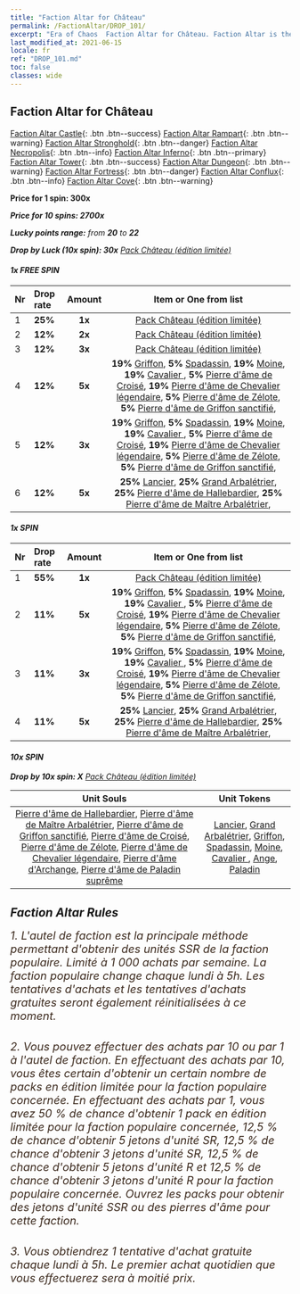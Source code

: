 ```yaml
---
title: "Faction Altar for Château"
permalink: /FactionAltar/DROP_101/
excerpt: "Era of Chaos  Faction Altar for Château. Faction Altar is the primary method for obtaining SSR units from the popular faction. Limited to 1,000 purchases each week. The popular faction changes at 05:00 every Monday. Purchase attempts and free purchase attempts will also reset then."
last_modified_at: 2021-06-15
locale: fr
ref: "DROP_101.md"
toc: false
classes: wide
---
```


##  Faction Altar for **Château**

  [Faction Altar Castle](/fr/FactionAltar/DROP_101/){: .btn .btn--success} [Faction Altar Rampart](/fr/FactionAltar/DROP_102/){: .btn .btn--warning} [Faction Altar Stronghold](/fr/FactionAltar/DROP_103/){: .btn .btn--danger} [Faction Altar Necropolis](/fr/FactionAltar/DROP_104/){: .btn .btn--info} [Faction Altar Inferno](/fr/FactionAltar/DROP_105/){: .btn .btn--primary} [Faction Altar Tower](/fr/FactionAltar/DROP_106/){: .btn .btn--success} [Faction Altar Dungeon](/fr/FactionAltar/DROP_107/){: .btn .btn--warning} [Faction Altar Fortress](/fr/FactionAltar/DROP_108/){: .btn .btn--danger} [Faction Altar Conflux](/fr/FactionAltar/DROP_109/){: .btn .btn--info} [Faction Altar Cove](/fr/FactionAltar/DROP_112/){: .btn .btn--warning} 

  **Price for 1 spin: 300x** <i class="fas fa-gem"/>

  **Price for 10 spins: 2700x** <i class="fas fa-gem"/>

  **Lucky points range:** from **20** to **22**

  **Drop by Luck (10x spin): 30x** [Pack Château (édition limitée)](/ItemsFR/con_2139/)

####  1x FREE SPIN 

  |    Nr    |  Drop rate  |  Amount   |   Item or One from list  |
  |:---------|:------------|:---------:|:------------------------:|
  | 1 | **25%** | **1x** | [Pack Château (édition limitée)](/ItemsFR/con_2139/) |
  | 2 | **12%** | **2x** | [Pack Château (édition limitée)](/ItemsFR/con_2139/) |
  | 3 | **12%** | **3x** | [Pack Château (édition limitée)](/ItemsFR/con_2139/) |
  | 4 | **12%** | **5x** |  **19%** [Griffon](/ItemsFR/unt_192/),  **5%** [Spadassin](/ItemsFR/unt_193/),  **19%** [Moine](/ItemsFR/unt_194/),  **19%** [Cavalier ](/ItemsFR/unt_195/),  **5%** [Pierre d'âme de Croisé](/ItemsFR/unt_285/),  **19%** [Pierre d'âme de Chevalier légendaire](/ItemsFR/unt_287/),  **5%** [Pierre d'âme de Zélote](/ItemsFR/unt_286/),  **5%** [Pierre d'âme de Griffon sanctifié](/ItemsFR/unt_284/),  |
  | 5 | **12%** | **3x** |  **19%** [Griffon](/ItemsFR/unt_192/),  **5%** [Spadassin](/ItemsFR/unt_193/),  **19%** [Moine](/ItemsFR/unt_194/),  **19%** [Cavalier ](/ItemsFR/unt_195/),  **5%** [Pierre d'âme de Croisé](/ItemsFR/unt_285/),  **19%** [Pierre d'âme de Chevalier légendaire](/ItemsFR/unt_287/),  **5%** [Pierre d'âme de Zélote](/ItemsFR/unt_286/),  **5%** [Pierre d'âme de Griffon sanctifié](/ItemsFR/unt_284/),  |
  | 6 | **12%** | **5x** |  **25%** [Lancier](/ItemsFR/unt_190/),  **25%** [Grand Arbalétrier](/ItemsFR/unt_191/),  **25%** [Pierre d'âme de Hallebardier](/ItemsFR/unt_282/),  **25%** [Pierre d'âme de Maître Arbalétrier](/ItemsFR/unt_283/),  |


####  1x SPIN 

  |    Nr    |  Drop rate  |  Amount   |   Item or One from list  |
  |:---------|:------------|:---------:|:------------------------:|
  | 1 | **55%** | **1x** | [Pack Château (édition limitée)](/ItemsFR/con_2139/) |
  | 2 | **11%** | **5x** |  **19%** [Griffon](/ItemsFR/unt_192/),  **5%** [Spadassin](/ItemsFR/unt_193/),  **19%** [Moine](/ItemsFR/unt_194/),  **19%** [Cavalier ](/ItemsFR/unt_195/),  **5%** [Pierre d'âme de Croisé](/ItemsFR/unt_285/),  **19%** [Pierre d'âme de Chevalier légendaire](/ItemsFR/unt_287/),  **5%** [Pierre d'âme de Zélote](/ItemsFR/unt_286/),  **5%** [Pierre d'âme de Griffon sanctifié](/ItemsFR/unt_284/),  |
  | 3 | **11%** | **3x** |  **19%** [Griffon](/ItemsFR/unt_192/),  **5%** [Spadassin](/ItemsFR/unt_193/),  **19%** [Moine](/ItemsFR/unt_194/),  **19%** [Cavalier ](/ItemsFR/unt_195/),  **5%** [Pierre d'âme de Croisé](/ItemsFR/unt_285/),  **19%** [Pierre d'âme de Chevalier légendaire](/ItemsFR/unt_287/),  **5%** [Pierre d'âme de Zélote](/ItemsFR/unt_286/),  **5%** [Pierre d'âme de Griffon sanctifié](/ItemsFR/unt_284/),  |
  | 4 | **11%** | **5x** |  **25%** [Lancier](/ItemsFR/unt_190/),  **25%** [Grand Arbalétrier](/ItemsFR/unt_191/),  **25%** [Pierre d'âme de Hallebardier](/ItemsFR/unt_282/),  **25%** [Pierre d'âme de Maître Arbalétrier](/ItemsFR/unt_283/),  |


####  10x SPIN 

  **Drop by 10x spin: X** [Pack Château (édition limitée)](/ItemsFR/con_2139/)

  |    Unit Souls    |  Unit Tokens  |
  |:----------------:|:-------------:|
  | [Pierre d'âme de Hallebardier](/ItemsFR/unt_282/), [Pierre d'âme de Maître Arbalétrier](/ItemsFR/unt_283/), [Pierre d'âme de Griffon sanctifié](/ItemsFR/unt_284/), [Pierre d'âme de Croisé](/ItemsFR/unt_285/), [Pierre d'âme de Zélote](/ItemsFR/unt_286/), [Pierre d'âme de Chevalier légendaire](/ItemsFR/unt_287/), [Pierre d'âme d'Archange](/ItemsFR/unt_288/), [Pierre d'âme de Paladin suprême](/ItemsFR/unt_289/) | [Lancier](/ItemsFR/unt_190/), [Grand Arbalétrier](/ItemsFR/unt_191/), [Griffon](/ItemsFR/unt_192/), [Spadassin](/ItemsFR/unt_193/), [Moine](/ItemsFR/unt_194/), [Cavalier ](/ItemsFR/unt_195/), [Ange](/ItemsFR/unt_196/), [Paladin](/ItemsFR/unt_197/) |



## Faction Altar Rules

  <span style="color: #3c2a1e;font-size:20px">1. L'autel de faction est la principale méthode permettant d'obtenir des unités SSR de la faction populaire. Limité à 1 000 achats par semaine. La faction populaire change chaque lundi à 5h. Les tentatives d'achats et les tentatives d'achats gratuites seront également réinitialisées à ce moment. </span><br/>

<br/>  <span style="color: #3c2a1e;font-size:20px">2. Vous pouvez effectuer des achats par 10 ou par 1 à l'autel de faction. En effectuant des achats par 10, vous êtes certain d'obtenir un certain nombre de packs en édition limitée pour la faction populaire concernée. En effectuant des achats par 1, vous avez 50 % de chance d'obtenir 1 pack en édition limitée pour la faction populaire concernée, 12,5 % de chance d'obtenir 5 jetons d'unité SR, 12,5 % de chance d'obtenir 3 jetons d'unité SR, 12,5 % de chance d'obtenir 5 jetons d'unité R et 12,5 % de chance d'obtenir 3 jetons d'unité R pour la faction populaire concernée. Ouvrez les packs pour obtenir des jetons d'unité SSR ou des pierres d'âme pour cette faction.</span><br/>

<br/>  <span style="color: #3c2a1e;font-size:20px">3. Vous obtiendrez 1 tentative d'achat gratuite chaque lundi à 5h. Le premier achat quotidien que vous effectuerez sera à moitié prix.</span><br/>

<br/>